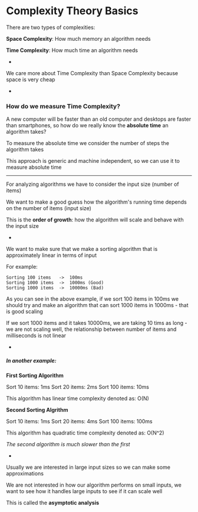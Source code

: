 # Complexity Theory Basics

There are two types of complexities:

**Space Complexity**: How much memory an algorithm needs

**Time Complexity**: How much time an algorithm needs

-

We care more about Time Complexity than Space Complexity because space is very cheap

-

### How do we measure Time Complexity?

A new computer will be faster than an old computer and desktops are faster than smartphones, so how do we really know the **absolute time** an algorithm takes?

To measure the absolute time we consider the number of steps the algorithm takes

This approach is generic and machine independent, so we can use it to measure absolute time

***

For analyzing algorithms we have to consider the input size (number of items)

We want to make a good guess how the algorithm's running time depends on the number of items (input size)

This is the **order of growth**: how the algorithm will scale and behave with the input size

-

We want to make sure that we make a sorting algorithm that is approximately linear in terms of input

For example:

```
Sorting 100 items   ->  100ms
Sorting 1000 items  ->  1000ms (Good)
Sorting 1000 items  ->  10000ms (Bad)
```

As you can see in the above example, if we sort 100 items in 100ms we should try and make an algorithm that can sort 1000 items in 1000ms - that is good scaling

If we sort 1000 items and it takes 10000ms, we are taking 10 tims as long - we are not scaling well, the relationship between number of items and milliseconds is not linear

-

##### In another example:

**First Sorting Algorithm**

Sort 10 items: 1ms
Sort 20 items: 2ms
Sort 100 items: 10ms

This algorithm has linear time complexity denoted as: O(N)

**Second Sorting Algrithm**

Sort 10 items: 1ms
Sort 20 items: 4ms
Sort 100 items: 100ms

This algorithm has quadratic time complexity denoted as: O(N^2)

*The second algorithm is much slower than the first*

-

Usually we are interested in large input sizes so we can make some approximations

We are not interested in how our algorithm performs on small inputs, we want to see how it handles large inputs to see if it can scale well

This is called the **asymptotic analysis**
